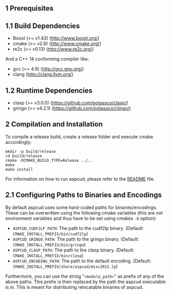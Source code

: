 1 Prerequisites
---------------

1.1 Build Dependencies
----------------------

- Boost (>= v1.43) (http://www.boost.org/)
- cmake (>= v2.6)  (http://www.cmake.org/)
- re2c  (>= v0.13) (http://www.re2c.org/)

And a C++ 14 conforming compiler like:
- gcc (>= 4.9) (http://gcc.gnu.org/)
- clang (http://clang.llvm.org/)

1.2 Runtime Dependencies
------------------------

- clasp  (>= v3.0.0) (https://github.com/potassco/clasp/)
- gringo (>= v4.2.1) (https://github.com/potassco/clingo/)

2 Compilation and Installation
------------------------------

To compile a release build, create a release folder and execute cmake
accordingly:

    mkdir -p build/release
    cd build/release
    cmake -DCMAKE_BUILD_TYPE=Release ../..
    make
    make install

For information on how to run aspcud, please refer to the
[README](README.md) file.

2.1 Configuring Paths to Binaries and Encodings
-----------------------------------------------

By default aspcud uses some hard-coded paths for binaries/encodings.  These can
be overwritten using the following cmake variables (this are *not* environment
variables and thus have to be set using cmakes `-D` option):

- `ASPCUD_CUDF2LP_PATH`: The path to the cudf2lp binary.
  (Default: `CMAKE_INSTALL_PREFIX/bin/cudf2lp`)
- `ASPCUD_GRINGO_PATH`: The path to the gringo binary.
  (Default: `CMAKE_INSTALL_PREFIX/bin/gringo`)
- `ASPCUD_CLASP_PATH`: The path to the clasp binary.
  (Default: `CMAKE_INSTALL_PREFIX/bin/clasp`)
- `ASPCUD_ENCODING_PATH`: The path to the default encoding.
  (Default: `CMAKE_INSTALL_PREFIX/share/aspcud/misc2012.lp`)

Furthermore, you can use the string "`<module_path>`" as prefix of any of the
above paths.  This prefix is then replaced by the path the aspcud executable is
in. This is meant for distributing relocatable binaries of aspcud.

